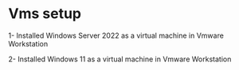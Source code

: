 # Vms setup


1- Installed Windows Server 2022 as a virtual machine in Vmware Workstation

2- Installed Windows 11 as a virtual machine in Vmware Workstation